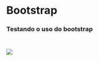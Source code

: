 # Bootstrap
<h3>Testando o uso do bootstrap</h3>
<br>
<img style="margin: 10px auto; display: flex; justify-content: center; align-itens: center" src="https://64.media.tumblr.com/15aae73dab1c8dd2cac26b1b6145a7b3/7a4ba4a428fa6206-59/s540x810/83ac1cd4be77d6622f238ea416b7f0442a35e50b.pnj">
